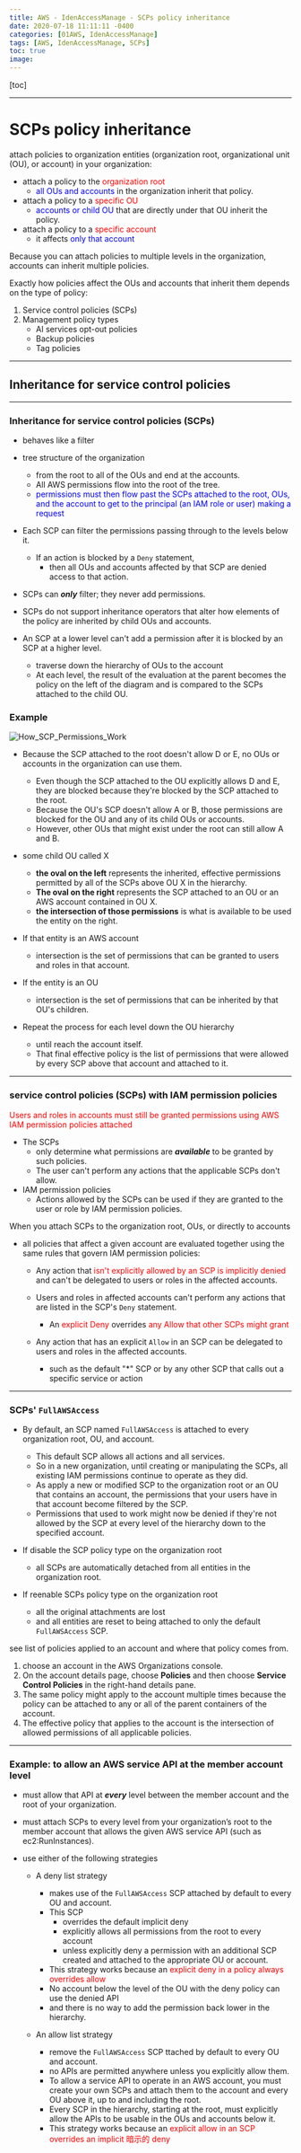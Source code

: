 ```yaml
---
title: AWS - IdenAccessManage - SCPs policy inheritance
date: 2020-07-18 11:11:11 -0400
categories: [01AWS, IdenAccessManage]
tags: [AWS, IdenAccessManage, SCPs]
toc: true
image:
---
```


[toc]

---

# SCPs policy inheritance


attach policies to organization entities (organization root, organizational unit (OU), or account) in your organization:

- attach a policy to the <font color=red> organization root </font>
  - <font color=blue> all OUs and accounts </font> in the organization inherit that policy.
- attach a policy to a <font color=red> specific OU </font>
  - <font color=blue> accounts or child OU </font> that are directly under that OU inherit the policy.
- attach a policy to a <font color=red> specific account </font>
  - it affects <font color=blue> only that account </font>

Because you can attach policies to multiple levels in the organization, accounts can inherit multiple policies.

Exactly how policies affect the OUs and accounts that inherit them depends on the type of policy:
1. Service control policies (SCPs)
2. Management policy types
   - AI services opt-out policies
   - Backup policies
   - Tag policies

---

## Inheritance for service control policies

---

### Inheritance for service control policies (SCPs)

- behaves like a filter
- tree structure of the organization
  - from the root to all of the OUs and end at the accounts.
  - All AWS permissions flow into the root of the tree.
  - <font color=blue> permissions must then flow past the SCPs attached to the root, OUs, and the account to get to the principal (an IAM role or user) making a request </font>
- Each SCP can filter the permissions passing through to the levels below it.
  - If an action is blocked by a `Deny` statement,
    - then all OUs and accounts affected by that SCP are denied access to that action.
- SCPs can **_only_** filter; they never add permissions.

- SCPs do not support inheritance operators that alter how elements of the policy are inherited by child OUs and accounts.

- An SCP at a lower level can't add a permission after it is blocked by an SCP at a higher level.
  - traverse down the hierarchy of OUs to the account 
  - At each level, the result of the evaluation at the parent becomes the policy on the left of the diagram and is compared to the SCPs attached to the child OU.


### Example 

![How_SCP_Permissions_Work](https://i.imgur.com/82X5eFC.png)

- Because the SCP attached to the root doesn't allow D or E, no OUs or accounts in the organization can use them.
  - Even though the SCP attached to the OU explicitly allows D and E, they are blocked because they're blocked by the SCP attached to the root.
  - Because the OU's SCP doesn't allow A or B, those permissions are blocked for the OU and any of its child OUs or accounts.
  - However, other OUs that might exist under the root can still allow A and B.

- some child OU called X 
  - **the oval on the left** represents the inherited, effective permissions permitted by all of the SCPs above OU X in the hierarchy. 
  - **The oval on the right** represents the SCP attached to an OU or an AWS account contained in OU X. 
  - **the intersection of those permissions** is what is available to be used the entity on the right. 
- If that entity is an AWS account
  - intersection is the set of permissions that can be granted to users and roles in that account. 
- If the entity is an OU
  - intersection is the set of permissions that can be inherited by that OU's children. 
- Repeat the process for each level down the OU hierarchy 
  - until reach the account itself. 
  - That final effective policy is the list of permissions that were allowed by every SCP above that account and attached to it.


 
---


### service control policies (SCPs) with IAM permission policies

<font color=red> Users and roles in accounts must still be granted permissions using AWS IAM permission policies attached </font>

- The SCPs 
  - only determine what permissions are **_available_** to be granted by such policies. 
  - The user can't perform any actions that the applicable SCPs don't allow. 
- IAM permission policies
  - Actions allowed by the SCPs can be used if they are granted to the user or role by IAM permission policies.

When you attach SCPs to the organization root, OUs, or directly to accounts
- all policies that affect a given account are evaluated together using the same rules that govern IAM permission policies:

  * Any action that <font color=red> isn't explicitly allowed by an SCP is implicitly denied </font> and can't be delegated to users or roles in the affected accounts.

  * Users and roles in affected accounts can't perform any actions that are listed in the SCP's `Deny` statement. 
    * An <font color=red> explicit Deny </font> overrides <font color=red> any Allow that other SCPs might grant </font>

  * Any action that has an explicit `Allow` in an SCP can be delegated to users and roles in the affected accounts.
    * such as the default "\*" SCP or by any other SCP that calls out a specific service or action


---


### SCPs' `FullAWSAccess`


- By default, an SCP named `FullAWSAccess` is attached to every organization root, OU, and account. 
  - This default SCP allows all actions and all services. 
  - So in a new organization, until creating or manipulating the SCPs, all existing IAM permissions continue to operate as they did. 
  - As apply a new or modified SCP to the organization root or an OU that contains an account, the permissions that your users have in that account become filtered by the SCP. 
  - Permissions that used to work might now be denied if they're not allowed by the SCP at every level of the hierarchy down to the specified account.

- If disable the SCP policy type on the organization root
  - all SCPs are automatically detached from all entities in the organization root. 
- If reenable SCPs policy type  on the organization root
  - all the original attachments are lost
  - and all entities are reset to being attached to only the default `FullAWSAccess` SCP.
 

see list of policies applied to an account and where that policy comes from.
1. choose an account in the AWS Organizations console. 
2. On the account details page, choose **Policies** and then choose **Service Control Policies** in the right-hand details pane. 
3. The same policy might apply to the account multiple times because the policy can be attached to any or all of the parent containers of the account. 
4. The effective policy that applies to the account is the intersection of allowed permissions of all applicable policies.

---


### Example: to allow an AWS service API at the member account level

- must allow that API at **_every_** level between the member account and the root of your organization. 
- must attach SCPs to every level from your organization’s root to the member account that allows the given AWS service API (such as ec2:RunInstances). 
- use either of the following strategies

  * A deny list strategy
    * makes use of the `FullAWSAccess` SCP attached by default to every OU and account. 
    * This SCP 
      * overrides the default implicit deny
      * explicitly allows all permissions from the root to every account
      * unless explicitly deny a permission with an additional SCP created and attached to the appropriate OU or account. 
    * This strategy works because an <font color=red> explicit deny in a policy always overrides allow </font>
    * No account below the level of the OU with the deny policy can use the denied API
    * and there is no way to add the permission back lower in the hierarchy. 
 
  * An allow list strategy
    * remove the `FullAWSAccess` SCP ttached by default to every OU and account. 
    * no APIs are permitted anywhere unless you explicitly allow them. 
    * To allow a service API to operate in an AWS account, you must create your own SCPs and attach them to the account and every OU above it, up to and including the root. 
    * Every SCP in the hierarchy, starting at the root, must explicitly allow the APIs to be usable in the OUs and accounts below it. 
    * This strategy works because an <font color=red> explicit allow in an SCP overrides an implicit 暗示的 deny </font> 